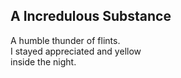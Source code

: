 A Incredulous Substance
-----------------------
A humble thunder of flints.  
I stayed appreciated and yellow  
inside the night.  
